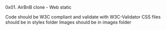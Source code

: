 0x01. AirBnB clone - Web static

Code should be W3C compliant and validate with W3C-Validator
CSS files should be in styles folder
Images should be in images folder
